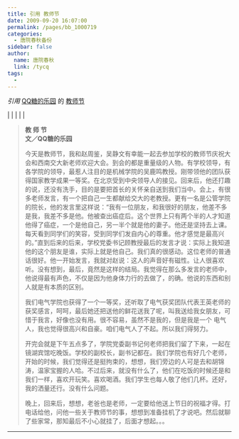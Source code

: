 ```yaml
---
title: 引用 教师节
date: 2009-09-20 16:07:00
permalink: /pages/bb_1000719
categories: 
  - 唐院春秋备份
sidebar: false
author: 
  name: 唐院春秋
  link: /tycq
tags: 
  - 
---
```


_引用_ [QQ糖的乐园](http://twm19870918.blog.163.com/) 的
[教师节](http://twm19870918.blog.163.com/blog/static/5700826220098110641522)

|  |  |  |  |

> **教 师 节  
>  文／QQ糖的乐园**
>
>
> 今天是教师节，我和赵周鉴，吴静文有幸能一起去参加学校的教师节庆祝大会和西南交大新老师欢迎大会。到会的都是重量级的人物。有学校领导，有各学院的领导，最惹人注目的是机械学院的吴鹿鸣教授。刚带领他的团队获得国家教学成果一等奖。在北京受到中央领导人的接见。回来后，他还打趣的说，还没有洗手，目的是要把首长的关怀亲自送到我们当中。会上，有很多老师发言，有一个把自己一生都献给交大的老教授。更有一名是公管学院的院长，他的发言里这样说：“我有一位朋友，和我很好的朋友，他差不多是我，我差不多是他。他被查出癌症后。这个世界上只有两个半的人才知道他得了癌症，一个是他自己，另一半个就是他的妻子。他还是坚持去上课。每天看到同学们的笑容，受到同学们发自内心的尊重。他才感觉是最高兴的。”直到后来的后来，学校党委书记顾教授最后的发言才说：实际上我知道他的这个朋友是谁，实际上就是他自己。我们真的很感动。这位老师的普通话很好。他一开始发言，我就对赵说：这人的声音好有磁性。让人很喜欢听。没有想到，最后，竟然是这样的结局。我觉得在那么多发言的老师中，他说得最有声色，不仅是因为他身体力行的去做了，的确。他说的东西和别人就是有本质的区别。
>
>
> 我们电气学院也获得了一个一等奖，还听取了电气获奖团队代表王英老师的获奖感言，呵呵，最后她还把送他的鲜花送我了呢，叫我送给我女朋友，可惜于我言，好像也没有用。很不容易，虽然不是我的，但是我是一个
> 电气人，我也觉得很高兴和自豪。咱们电气人了不起。所以我们得努力。
>
>
> 开完会就是下午五点多了，学院党委副书记何老师把我们留了下来，一起在镜湖宾馆吃晚饭。学校的副校长，副书记都在。我们学院也有好几个老师，开始的时候，我们觉得还是挺拘束的，想想，我们旁边的人可是去和胡锦涛，温家宝握的人哈。不过后来，就没有什么了，他们在吃饭的时候还是和我们一样，喜欢开玩笑。喜欢喝酒。我们学生也每人敬了他们几杯。还好，我的洒量还行。没有什么问题。
>
>
> 晚上，回来后，想想，老爸也是老师，一定要给他送上节日的祝福才得。打电话给他，问他一些关于教师节的事，想想到准备挂机了才说吧。然后就聊了些家常，那知最后不小心就挂了，后面才想起。。。  
  
---